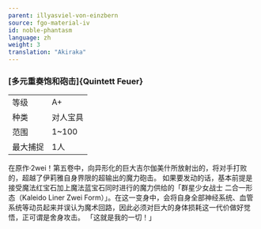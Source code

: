 ```yaml
---
parent: illyasviel-von-einzbern
source: fgo-material-iv
id: noble-phantasm
language: zh
weight: 3
translation: "Akiraka"
---
```


### [多元重奏饱和砲击]{Quintett Feuer}

<table>
  <tr><td>等级</td><td>A+</td></tr>
  <tr><td>种类</td><td>对人宝具</td></tr>
  <tr><td>范围</td><td>1~100</td></tr>
  <tr><td>最大捕捉</td><td>1人</td></tr>
</table>

在原作·2wei！第五卷中，向异形化的巨大吉尔伽美什所放射出的，将对手打败的，超越了伊莉雅自身界限的超输出的魔力砲击。
如果要发动的话，基本前提是接受魔法红宝石加上魔法蓝宝石同时进行的魔力供给的「群星少女战士 二合一形态（Kaleido Liner Zwei Form）」。在这一变身中，会将自身全部神经系统、血管系统等动员起来并误认为魔术回路，因此必须对巨大的身体损耗这一代价做好觉悟，正可谓是舍身攻击。
「这就是我的一切！」
